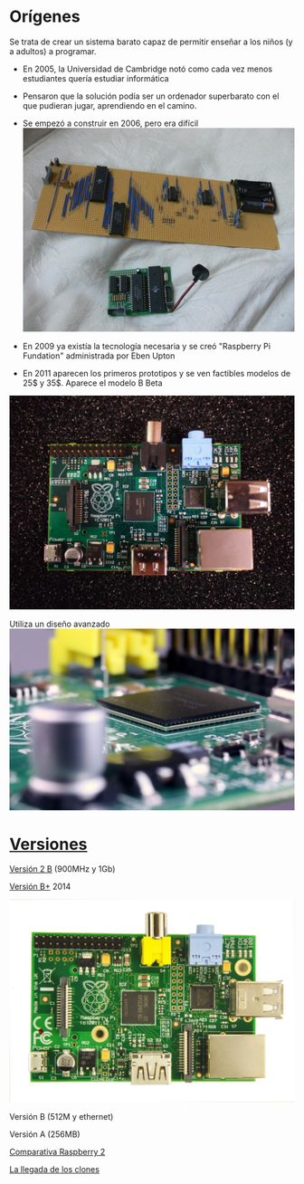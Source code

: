 
# Orígenes

Se trata de crear un sistema barato capaz de permitir enseñar a los niños (y a adultos) a programar.

* En 2005, la Universidad de Cambridge notó como cada vez menos estudiantes quería estudiar informática

* Pensaron que la solución podía ser un ordenador superbarato con el que pudieran jugar, aprendiendo en el camino.

* Se empezó a construir en 2006, pero era difícil
![prototipo](./imagenes/prototipoRaspi.jpg)

* En 2009 ya existía la tecnología necesaria y se creó "Raspberry Pi Fundation" administrada por Eben Upton

* En 2011 aparecen los primeros prototipos y se ven factibles modelos de 25$ y 35$. Aparece el modelo B Beta

![beta](./imagenes/betaPi.png)


Utiliza un diseño avanzado
![avanzado](./imagenes/EncapsuladoCPU-RAM.JPG)

# [Versiones](https://www.raspberrypi.org/documentation/hardware/raspberrypi/models/README.md)

[Versión 2 B](https://www.raspberrypi.org/products/raspberry-pi-2-model-b/) (900MHz y 1Gb)

[Versión B+](https://www.raspberrypi.org/documentation/hardware/raspberrypi/models/README.md#modelbplus) 2014

![modeloB](./imagenes/ModeloB.jpg)

Versión B (512M y ethernet)

Versión A (256MB)

[Comparativa Raspberry 2](https://learn.adafruit.com/introducing-the-raspberry-pi-2-model-b?view=all)


[La llegada de los clones](./clones.md)
